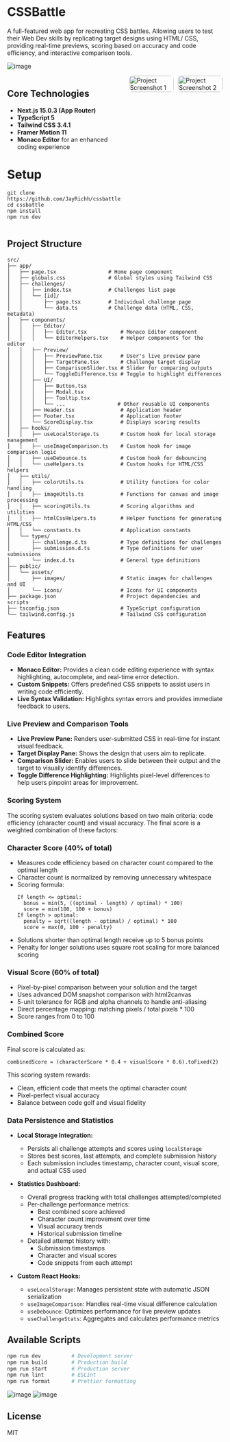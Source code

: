 # CSSBattle

A full-featured web app for recreating CSS battles. Allowing users to test their Web Dev skills by replicating target designs using HTML/ CSS, providing real-time previews, scoring based on accuracy and code efficiency, and interactive comparison tools.  <br>

![image](https://github.com/user-attachments/assets/0c62c6c8-963b-4223-9a58-22204c93919c)

<div style="display: flex; flex-direction: row; align-items: flex-start; gap: 20px;">

  <!-- Left Column: Tech and Setup -->
  <div style="flex: 1;">
    <h2>Core Technologies</h2>
    <ul>
      <li><strong>Next.js 15.0.3 (App Router)</strong></li>
      <li><strong>TypeScript 5</strong></li>
      <li><strong>Tailwind CSS 3.4.1</strong></li>
      <li><strong>Framer Motion 11</strong></li>
      <li><strong>Monaco Editor</strong> for an enhanced coding experience</li>
    </ul>

# Setup
```
git clone https://github.com/JayRichh/cssbattle
cd cssbattle
npm install
npm run dev
```
  </div>

  <div style="flex: 1; display: grid; grid-template-columns: 1fr 1fr; gap: 10px;">
    <img src="https://github.com/user-attachments/assets/b30f605e-d4f7-4afe-8c13-ab6c66c52c84" alt="Project Screenshot 1" style="width: 100%; border-radius: 8px;" />
    <img src="https://github.com/user-attachments/assets/6f4cd356-1e0f-442e-be5f-eae574eb287a" alt="Project Screenshot 2" style="width: 100%; border-radius: 8px;" />
  </div>

</div>

## Project Structure

```
src/
├── app/                    
│   ├── page.tsx                 # Home page component
│   ├── globals.css              # Global styles using Tailwind CSS
│   ├── challenges/
│   │   ├── index.tsx            # Challenges list page
│   │   └── [id]/
│   │       ├── page.tsx         # Individual challenge page
│   │       └── data.ts          # Challenge data (HTML, CSS, metadata)
│   ├── components/
│   │   ├── Editor/
│   │   │   ├── Editor.tsx           # Monaco Editor component
│   │   │   └── EditorHelpers.tsx    # Helper components for the editor
│   │   ├── Preview/
│   │   │   ├── PreviewPane.tsx      # User's live preview pane
│   │   │   ├── TargetPane.tsx       # Challenge target display
│   │   │   ├── ComparisonSlider.tsx # Slider for comparing outputs
│   │   │   └── ToggleDifference.tsx # Toggle to highlight differences
│   │   ├── UI/
│   │   │   ├── Button.tsx
│   │   │   ├── Modal.tsx
│   │   │   ├── Tooltip.tsx
│   │   │   └── ...                 # Other reusable UI components
│   │   ├── Header.tsx               # Application header
│   │   ├── Footer.tsx               # Application footer
│   │   └── ScoreDisplay.tsx         # Displays scoring results
│   ├── hooks/
│   │   ├── useLocalStorage.ts       # Custom hook for local storage management
│   │   ├── useImageComparison.ts    # Custom hook for image comparison logic
│   │   ├── useDebounce.ts           # Custom hook for debouncing
│   │   └── useHelpers.ts            # Custom hooks for HTML/CSS helpers
│   ├── utils/
│   │   ├── colorUtils.ts            # Utility functions for color handling
│   │   ├── imageUtils.ts            # Functions for canvas and image processing
│   │   ├── scoringUtils.ts          # Scoring algorithms and utilities
│   │   ├── htmlCssHelpers.ts        # Helper functions for generating HTML/CSS
│   │   └── constants.ts             # Application constants
│   └── types/
│       ├── challenge.d.ts           # Type definitions for challenges
│       ├── submission.d.ts          # Type definitions for user submissions
│       └── index.d.ts               # General type definitions
├── public/
│   └── assets/
│       ├── images/                  # Static images for challenges and UI
│       └── icons/                   # Icons for UI components
├── package.json                     # Project dependencies and scripts
├── tsconfig.json                    # TypeScript configuration
└── tailwind.config.js               # Tailwind CSS configuration

```

## Features

### Code Editor Integration

- **Monaco Editor:** Provides a clean code editing experience with syntax highlighting, autocomplete, and real-time error detection.
- **Custom Snippets:** Offers predefined CSS snippets to assist users in writing code efficiently.
- **Live Syntax Validation:** Highlights syntax errors and provides immediate feedback to users.

### Live Preview and Comparison Tools

- **Live Preview Pane:** Renders user-submitted CSS in real-time for instant visual feedback.
- **Target Display Pane:** Shows the design that users aim to replicate.
- **Comparison Slider:** Enables users to slide between their output and the target to visually identify differences.
- **Toggle Difference Highlighting:** Highlights pixel-level differences to help users pinpoint areas for improvement.


### Scoring System

The scoring system evaluates solutions based on two main criteria: code efficiency (character count) and visual accuracy. The final score is a weighted combination of these factors:

### Character Score (40% of total)
- Measures code efficiency based on character count compared to the optimal length
- Character count is normalized by removing unnecessary whitespace
- Scoring formula:
  ```
  If length <= optimal:
    bonus = min(5, ((optimal - length) / optimal) * 100)
    score = min(100, 100 + bonus)
  If length > optimal:
    penalty = sqrt((length - optimal) / optimal) * 100
    score = max(0, 100 - penalty)
  ```
- Solutions shorter than optimal length receive up to 5 bonus points
- Penalty for longer solutions uses square root scaling for more balanced scoring

### Visual Score (60% of total)
- Pixel-by-pixel comparison between your solution and the target
- Uses advanced DOM snapshot comparison with html2canvas
- 5-unit tolerance for RGB and alpha channels to handle anti-aliasing
- Direct percentage mapping: matching pixels / total pixels * 100
- Score ranges from 0 to 100

### Combined Score
Final score is calculated as:
```
combinedScore = (characterScore * 0.4 + visualScore * 0.6).toFixed(2)
```

This scoring system rewards:
- Clean, efficient code that meets the optimal character count
- Pixel-perfect visual accuracy
- Balance between code golf and visual fidelity


### Data Persistence and Statistics

- **Local Storage Integration:**
  - Persists all challenge attempts and scores using `localStorage`
  - Stores best scores, last attempts, and complete submission history
  - Each submission includes timestamp, character count, visual score, and actual CSS used
  
- **Statistics Dashboard:**
  - Overall progress tracking with total challenges attempted/completed
  - Per-challenge performance metrics:
    - Best combined score achieved
    - Character count improvement over time
    - Visual accuracy trends
    - Historical submission timeline
  - Detailed attempt history with:
    - Submission timestamps
    - Character and visual scores
    - Code snippets from each attempt

- **Custom React Hooks:**
  - `useLocalStorage`: Manages persistent state with automatic JSON serialization
  - `useImageComparison`: Handles real-time visual difference calculation
  - `useDebounce`: Optimizes performance for live preview updates
  - `useChallengeStats`: Aggregates and calculates performance metrics

## Available Scripts

```bash
npm run dev          # Development server
npm run build        # Production build
npm run start        # Production server
npm run lint         # ESLint
npm run format       # Prettier formatting
```

![image](https://github.com/user-attachments/assets/340bd6e3-a9b8-4be0-b5a6-8d8b61044eee)
![image](https://github.com/user-attachments/assets/ad011321-19ee-441b-b3d0-dd96977637c9)

## License

MIT
